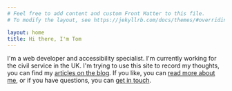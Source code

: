 ```yaml
---
# Feel free to add content and custom Front Matter to this file.
# To modify the layout, see https://jekyllrb.com/docs/themes/#overriding-theme-defaults

layout: home
title: Hi there, I'm Tom
---
```


I'm a web developer and accessibility specialist. I'm currently working for the civil service in the UK. I'm trying to use this site to record my thoughts, you can find my <a href="/blog">articles on the blog</a>. If you like, you can <a href="/about">read more about me</a>, or if you have questions, you can <a href="/contact">get in touch</a>.